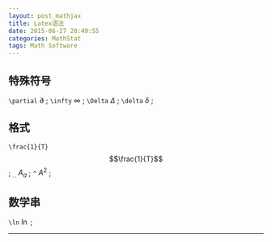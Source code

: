 ```yaml
---
layout: post_mathjax
title: Latex语法
date: 2015-06-27 20:49:55
categories: MathStat
tags: Math Software
---
```


## 特殊符号

`\partial` $\partial$ ; `\infty` $\infty$ ; `\Delta` $\Delta$ ; `\delta` $\delta$ ;

## 格式

`\frac{1}{T}` $$\frac{1}{T}$$ ; `_` $A_a$ ; `^` $A^2$ ; 

## 数学串

`\ln` $\ln$ ; 

---

